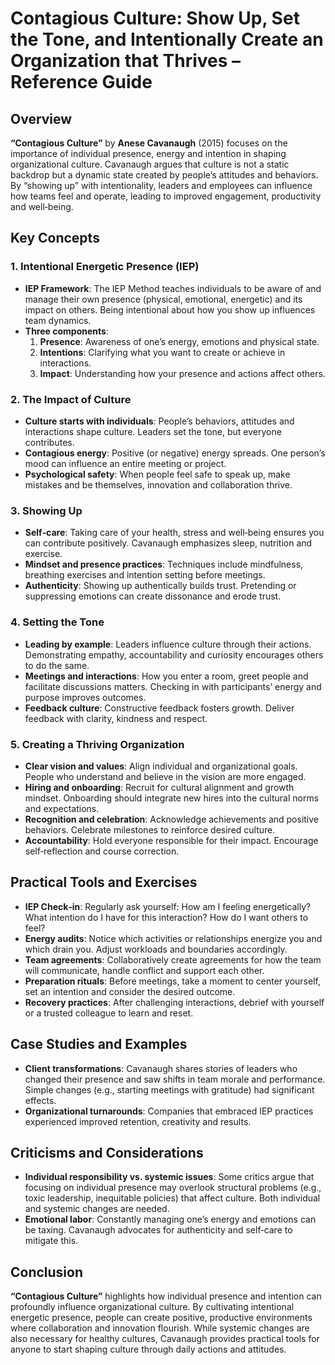 # Contagious Culture: Show Up, Set the Tone, and Intentionally Create an Organization that Thrives – Reference Guide

## Overview

**“Contagious Culture”** by **Anese Cavanaugh** (2015) focuses on the importance of individual presence, energy and intention in shaping organizational culture. Cavanaugh argues that culture is not a static backdrop but a dynamic state created by people’s attitudes and behaviors. By “showing up” with intentionality, leaders and employees can influence how teams feel and operate, leading to improved engagement, productivity and well‑being.

## Key Concepts

### 1. Intentional Energetic Presence (IEP)

- **IEP Framework**: The IEP Method teaches individuals to be aware of and manage their own presence (physical, emotional, energetic) and its impact on others. Being intentional about how you show up influences team dynamics.
- **Three components**:
  1. **Presence**: Awareness of one’s energy, emotions and physical state.
  2. **Intentions**: Clarifying what you want to create or achieve in interactions.
  3. **Impact**: Understanding how your presence and actions affect others.

### 2. The Impact of Culture

- **Culture starts with individuals**: People’s behaviors, attitudes and interactions shape culture. Leaders set the tone, but everyone contributes.
- **Contagious energy**: Positive (or negative) energy spreads. One person’s mood can influence an entire meeting or project.
- **Psychological safety**: When people feel safe to speak up, make mistakes and be themselves, innovation and collaboration thrive.

### 3. Showing Up

- **Self‑care**: Taking care of your health, stress and well‑being ensures you can contribute positively. Cavanaugh emphasizes sleep, nutrition and exercise.
- **Mindset and presence practices**: Techniques include mindfulness, breathing exercises and intention setting before meetings.
- **Authenticity**: Showing up authentically builds trust. Pretending or suppressing emotions can create dissonance and erode trust.

### 4. Setting the Tone

- **Leading by example**: Leaders influence culture through their actions. Demonstrating empathy, accountability and curiosity encourages others to do the same.
- **Meetings and interactions**: How you enter a room, greet people and facilitate discussions matters. Checking in with participants’ energy and purpose improves outcomes.
- **Feedback culture**: Constructive feedback fosters growth. Deliver feedback with clarity, kindness and respect.

### 5. Creating a Thriving Organization

- **Clear vision and values**: Align individual and organizational goals. People who understand and believe in the vision are more engaged.
- **Hiring and onboarding**: Recruit for cultural alignment and growth mindset. Onboarding should integrate new hires into the cultural norms and expectations.
- **Recognition and celebration**: Acknowledge achievements and positive behaviors. Celebrate milestones to reinforce desired culture.
- **Accountability**: Hold everyone responsible for their impact. Encourage self‑reflection and course correction.

## Practical Tools and Exercises

- **IEP Check‑in**: Regularly ask yourself: How am I feeling energetically? What intention do I have for this interaction? How do I want others to feel?
- **Energy audits**: Notice which activities or relationships energize you and which drain you. Adjust workloads and boundaries accordingly.
- **Team agreements**: Collaboratively create agreements for how the team will communicate, handle conflict and support each other.
- **Preparation rituals**: Before meetings, take a moment to center yourself, set an intention and consider the desired outcome.
- **Recovery practices**: After challenging interactions, debrief with yourself or a trusted colleague to learn and reset.

## Case Studies and Examples

- **Client transformations**: Cavanaugh shares stories of leaders who changed their presence and saw shifts in team morale and performance. Simple changes (e.g., starting meetings with gratitude) had significant effects.
- **Organizational turnarounds**: Companies that embraced IEP practices experienced improved retention, creativity and results.

## Criticisms and Considerations

- **Individual responsibility vs. systemic issues**: Some critics argue that focusing on individual presence may overlook structural problems (e.g., toxic leadership, inequitable policies) that affect culture. Both individual and systemic changes are needed.
- **Emotional labor**: Constantly managing one’s energy and emotions can be taxing. Cavanaugh advocates for authenticity and self‑care to mitigate this.

## Conclusion

**“Contagious Culture”** highlights how individual presence and intention can profoundly influence organizational culture. By cultivating intentional energetic presence, people can create positive, productive environments where collaboration and innovation flourish. While systemic changes are also necessary for healthy cultures, Cavanaugh provides practical tools for anyone to start shaping culture through daily actions and attitudes.
